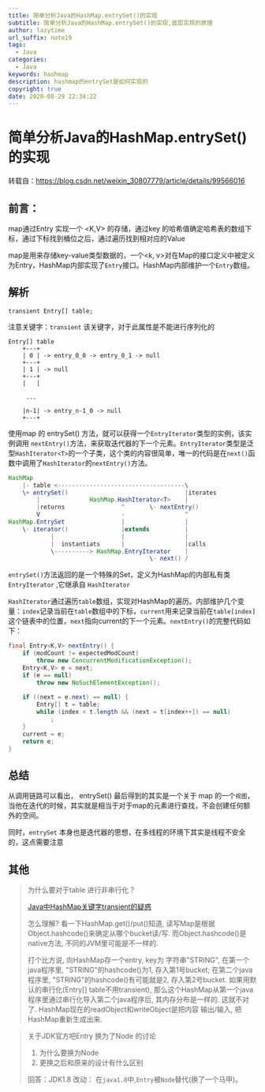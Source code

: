 ```yaml
---
title: 简单分析Java的HashMap.entrySet()的实现
subtitle: 简单分析Java的HashMap.entrySet()的实现,底层实现的原理
author: lazytime
url_suffix: note19
tags:
  - Java
categories:
  - Java
keywords: hashmap
description: hashmap的entrySet是如何实现的
copyright: true
date: 2020-08-29 22:34:22
---
```


# 简单分析Java的HashMap.entrySet()的实现

转载自：https://blog.csdn.net/weixin_30807779/article/details/99566016

<!-- more -->

## 前言：

map通过Entry 实现一个 <K,V> 的存储，通过key 的哈希值确定哈希表的数组下标，通过下标找到桶位之后，通过遍历找到相对应的Value

map是用来存储key-value类型数据的，一个<k, v>对在Map的接口定义中被定义为Entry，HashMap内部实现了`Entry`接口。HashMap内部维护一个`Entry`数组。



## 解析

`transient Entry[] table;` 

注意关键字：`transient` 该关键字，对于此属性是不能进行序列化的

```
Entry[] table
    +---+
    | 0 | -> entry_0_0 -> entry_0_1 -> null
    +---+
    | 1 | -> null
    +---+
    |   |

     ...

    |n-1| -> entry_n-1_0 -> null
    +---+
```

使用map 的 entrySet() 方法，就可以获得一个`EntryIterator`类型的实例，该实例调用 `nextEntry()`方法，来获取迭代器的下一个元素。`EntryIterator`类型是泛型`HashIterator<T>`的一个子类，这个类的内容很简单，唯一的代码是在`next()`函数中调用了`HashIterator`的`nextEntry()`方法。

```java
HashMap
    |- table <------------------------------------\
    \+ entrySet()                                 |iterates
        |              HashMap.HashIterator<T>    |
        |returns                ^       \- nextEntry()
        V                       -                 ^
HashMap.EntrySet                |                 |
    \- iterator()               |extends          |
            |                   |                 |
            |  instantiats      |                 |calls
            \----------> HashMap.EntryIterator    |
                                        \- next() /
```

`entrySet()`方法返回的是一个特殊的Set，定义为HashMap的内部私有类 `EntryIterator` ,它继承自 `HashIterator` 

`HashIterator`通过遍历`table`数组，实现对HashMap的遍历。内部维护几个变量：`index`记录当前在`table`数组中的下标，`current`用来记录当前在`table[index]`这个链表中的位置，`next`指向current的下一个元素。`nextEntry()`的完整代码如下：

```java
final Entry<K,V> nextEntry() {
    if (modCount != expectedModCount)
        throw new ConcurrentModificationException();
    Entry<K,V> e = next;
    if (e == null)
        throw new NoSuchElementException();
 
    if ((next = e.next) == null) {
        Entry[] t = table;
        while (index < t.length && (next = t[index++]) == null)
            ;
    }
    current = e;
    return e;
}
```



## 总结

从调用链路可以看出， entrySet() 最后得到的其实是一个关于 map 的一个`视图`，当他在迭代的时候，其实就是相当于对于map的元素进行查找，不会创建任何额外的空间。

同时，`entrySet` 本身也是迭代器的思想，在多线程的环境下其实是线程不安全的，这点需要注意

## 其他

> 为什么要对于table 进行非串行化？
>
> [Java中HashMap关键字transient的疑惑](https://developer.aliyun.com/ask/62542?spm=a2c6h.13159736)
>
> 怎么理解? 看一下HashMap.get()/put()知道, 读写Map是根据Object.hashcode()来确定从哪个bucket读/写. 而Object.hashcode()是native方法, 不同的JVM里可能是不一样的.
>
> 打个比方说, 向HashMap存一个entry, key为 字符串"STRING", 在第一个java程序里, "STRING"的hashcode()为1, 存入第1号bucket; 在第二个java程序里, "STRING"的hashcode()有可能就是2, 存入第2号bucket. 如果用默认的串行化(Entry[] table不用transient), 那么这个HashMap从第一个java程序里通过串行化导入第二个java程序后, 其内存分布是一样的. 这就不对了. HashMap现在的readObject和writeObject是把内容 输出/输入, 把HashMap重新生成出来.



> 关于JDK官方吧Entry 换为了Node 的讨论
>
> 1. 为什么要换为Node
> 2. 更换之后和原来的设计有什么区别
>
> 回答：JDK1.8 改动： 在`java1.8`中,`Entry`被`Node`替代(换了一个马甲)。


